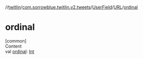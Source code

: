 //[twitlin](../../../index.md)/[com.sorrowblue.twitlin.v2.tweets](../../index.md)/[UserField](../index.md)/[URL](index.md)/[ordinal](ordinal.md)



# ordinal  
[common]  
Content  
val [ordinal](ordinal.md): [Int](https://kotlinlang.org/api/latest/jvm/stdlib/kotlin/-int/index.html)  



